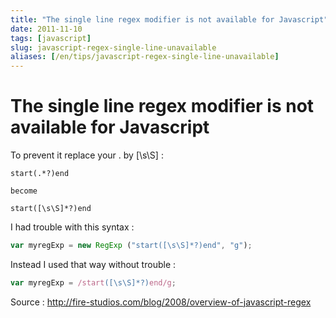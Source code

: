 ```yaml
---
title: "The single line regex modifier is not available for Javascript"
date: 2011-11-10
tags: [javascript]
slug: javascript-regex-single-line-unavailable
aliases: [/en/tips/javascript-regex-single-line-unavailable]
---
```

# The single line regex modifier is not available for Javascript

To prevent it replace your . by [\s\S] :

```
start(.*?)end

become

start([\s\S]*?)end
```

I had trouble with this syntax :

```javascript
var myregExp = new RegExp ("start([\s\S]*?)end", "g");
```

Instead I used that way without trouble : 

```javascript
var myregExp = /start([\s\S]*?)end/g;
```

Source : http://fire-studios.com/blog/2008/overview-of-javascript-regex
